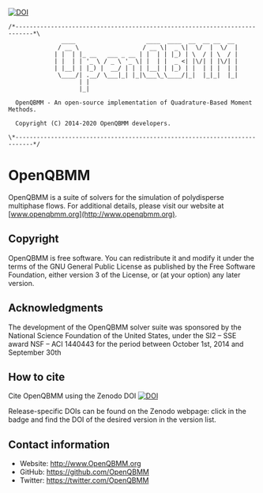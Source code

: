 [![DOI](https://zenodo.org/badge/DOI/10.5281/zenodo.4007235.svg)](https://doi.org/10.5281/zenodo.4007235)

```
/*---------------------------------------------------------------------------*\
               ____                    ____  ____  __  __ __  __
              / __ \                  / __ \|  _ \|  \/  |  \/  |
             | |  | |_ __   ___ _ __ | |  | | |_) | \  / | \  / |
             | |  | | '_ \ / _ \ '_ \| |  | |  _ <| |\/| | |\/| |
             | |__| | |_) |  __/ | | | |__| | |_) | |  | | |  | |
              \____/| .__/ \___|_| |_|\___\_\____/|_|  |_|_|  |_|
                    | |
                    |_|

  OpenQBMM - An open-source implementation of Quadrature-Based Moment Methods.

  Copyright (C) 2014-2020 OpenQBMM developers.

\*---------------------------------------------------------------------------*/
```

# OpenQBMM

OpenQBMM is a suite of solvers for the simulation of polydisperse
multiphase flows. For additional details, please visit our website at
[www.openqbmm.org](http://www.openqbmm.org).


## Copyright

OpenQBMM is free software. You can redistribute it and modify it under the
terms of the GNU General Public License as published by the Free Software
Foundation, either version 3 of the License, or (at your option) any later
version.

## Acknowledgments

The development of the OpenQBMM solver suite was sponsored by the National
Science Foundation of the United States, under the SI2 – SSE award
NSF – ACI 1440443 for the period between October 1st, 2014 and September 30th 

## How to cite

Cite OpenQBMM using the Zenodo DOI [![DOI](https://zenodo.org/badge/DOI/10.5281/zenodo.4007235.svg)](https://doi.org/10.5281/zenodo.4007235)

Release-specific DOIs can be found on the Zenodo webpage: click in the badge
and find the DOI of the desired version in the version list.

## Contact information

* Website: http://www.OpenQBMM.org
* GitHub: https://github.com/OpenQBMM
* Twitter: https://twitter.com/OpenQBMM
